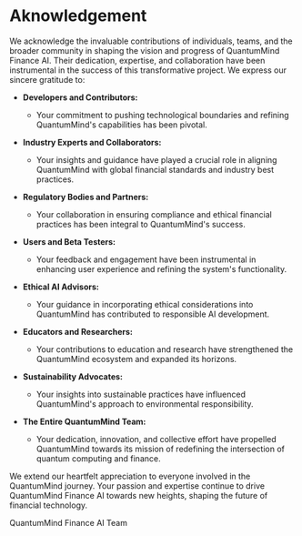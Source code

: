 # Aknowledgement

We acknowledge the invaluable contributions of individuals, teams, and the broader community in shaping the vision and progress of QuantumMind Finance AI. Their dedication, expertise, and collaboration have been instrumental in the success of this transformative project. We express our sincere gratitude to:

- **Developers and Contributors:**
  - Your commitment to pushing technological boundaries and refining QuantumMind's capabilities has been pivotal.

- **Industry Experts and Collaborators:**
  - Your insights and guidance have played a crucial role in aligning QuantumMind with global financial standards and industry best practices.

- **Regulatory Bodies and Partners:**
  - Your collaboration in ensuring compliance and ethical financial practices has been integral to QuantumMind's success.

- **Users and Beta Testers:**
  - Your feedback and engagement have been instrumental in enhancing user experience and refining the system's functionality.

- **Ethical AI Advisors:**
  - Your guidance in incorporating ethical considerations into QuantumMind has contributed to responsible AI development.

- **Educators and Researchers:**
  - Your contributions to education and research have strengthened the QuantumMind ecosystem and expanded its horizons.

- **Sustainability Advocates:**
  - Your insights into sustainable practices have influenced QuantumMind's approach to environmental responsibility.

- **The Entire QuantumMind Team:**
  - Your dedication, innovation, and collective effort have propelled QuantumMind towards its mission of redefining the intersection of quantum computing and finance.

We extend our heartfelt appreciation to everyone involved in the QuantumMind journey. Your passion and expertise continue to drive QuantumMind Finance AI towards new heights, shaping the future of financial technology.

QuantumMind Finance AI Team 
